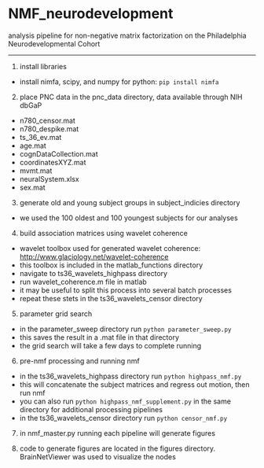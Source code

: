 # NMF_neurodevelopment
analysis pipeline for non-negative matrix factorization on the Philadelphia Neurodevelopmental Cohort

- - - -

1. install libraries
  * install nimfa, scipy, and numpy for python: `pip install nimfa`

2. place PNC data in the pnc_data directory, data available through NIH dbGaP
  *	n780_censor.mat
  *	n780_despike.mat
  *	ts_36_ev.mat
  *	age.mat
  *	cognDataCollection.mat
  *	coordinatesXYZ.mat
  *	mvmt.mat
  *	neuralSystem.xlsx
  *	sex.mat

3. generate old and young subject groups in subject_indicies directory
  *	we used the 100 oldest and 100 youngest subjects for our analyses

4. build association matrices using wavelet coherence
  *	wavelet toolbox used for generated wavelet coherence: <http://www.glaciology.net/wavelet-coherence>
  *	this toolbox is included in the matlab_functions directory
  * navigate to ts36_wavelets_highpass directory
  *	run wavelet_coherence.m file in matlab
  *	it may be useful to split this process into several batch processes
  *	repeat these stets in the ts36_wavelets_censor directory

5. parameter grid search
  * in the parameter_sweep directory run `python parameter_sweep.py`
  *	this saves the result in a .mat file in that directory
  *	the grid search will take a few days to complete running

6. pre-nmf processing and running nmf
  *	in the ts36_wavelets_highpass directory run `python highpass_nmf.py`
  *	this will concatenate the subject matrices and regress out motion, then run nmf
  *	you can also run `python highpass_nmf_supplement.py` in the same directory for additional processing pipelines
  * in the ts36_wavelets_censor directory run `python censor_nmf.py`

7. in nmf_master.py running each pipeline will generate figures

8. code to generate figures are located in the figures directory. BrainNetViewer was used to visualize the nodes 


